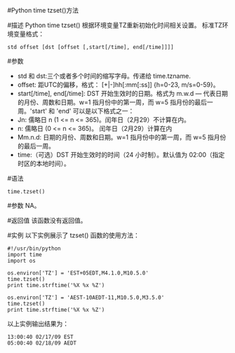 #Python time tzset()方法

#描述
Python time tzset() 根据环境变量TZ重新初始化时间相关设置。
标准TZ环境变量格式：

```
std offset [dst [offset [,start[/time], end[/time]]]]
```

#参数
- std 和 dst:三个或者多个时间的缩写字母。传递给 time.tzname.
- offset: 距UTC的偏移，格式： [+|-]hh[:mm[:ss]] {h=0-23, m/s=0-59}。
- start[/time], end[/time]: DST 开始生效时的日期。格式为 m.w.d — 代表日期的月份、周数和日期。w=1 指月份中的第一周，而 w=5 指月份的最后一周。'start' 和 'end' 可以是以下格式之一：
 - Jn: 儒略日 n (1 <= n <= 365)。闰年日（2月29）不计算在内。
 - n: 儒略日 (0 <= n <= 365)。 闰年日（2月29）计算在内
 - Mm.n.d: 日期的月份、周数和日期。w=1 指月份中的第一周，而 w=5 指月份的最后一周。
 - time:（可选）DST 开始生效时的时间（24 小时制）。默认值为 02:00（指定时区的本地时间）。

#语法

```
time.tzset()
```

#参数
NA。

#返回值
该函数没有返回值。

#实例
以下实例展示了 tzset() 函数的使用方法：

```
#!/usr/bin/python
import time
import os

os.environ['TZ'] = 'EST+05EDT,M4.1.0,M10.5.0'
time.tzset()
print time.strftime('%X %x %Z')

os.environ['TZ'] = 'AEST-10AEDT-11,M10.5.0,M3.5.0'
time.tzset()
print time.strftime('%X %x %Z')
```

以上实例输出结果为：

```
13:00:40 02/17/09 EST
05:00:40 02/18/09 AEDT
```